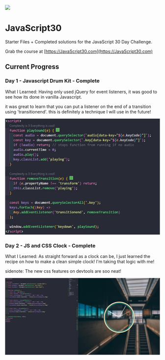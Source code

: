 ﻿![](https://javascript30.com/images/JS3-social-share.png)

# JavaScript30

Starter Files + Completed solutions for the JavaScript 30 Day Challenge.

Grab the course at [https://JavaScript30.com](https://JavaScript30.com)

## Current Progress

### Day 1 - Javascript Drum Kit - Complete
What I Learned: Having only used jQuery for event listeners, it was good to see how its done in vanilla Javascript.

it was great to learn that you can put a listener on the end of a transition using 'transitionend'. this is definitely a technique I will use in the future!

![alt text](https://github.com/adamfigueroa/JavaScript30/blob/main/Images/day-1-snippet.jpg?raw=true)

### Day 2 - JS and CSS Clock - Complete
What I Learned: As straight forward as a clock can be, I just learned the recipe on how to make a clean simple clock! I'm taking that logic with me!

sidenote: The new css features on devtools are soo neat!  

![alt text](https://github.com/adamfigueroa/JavaScript30/blob/main/Images/day-2-snippet.jpg?raw=true)